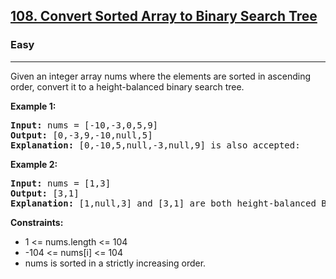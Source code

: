 <h2><a href="https://leetcode.com/problems/convert-sorted-array-to-binary-search-tree">108. Convert Sorted Array to Binary Search Tree</a></h2>
<h3>Easy</h3>
<hr>
<p>Given an integer array nums where the elements are sorted in ascending order, convert it to a height-balanced binary search tree.</p>
<p><strong>Example 1:</strong></p>
<pre>
<strong>Input:</strong> nums = [-10,-3,0,5,9]
<strong>Output:</strong> [0,-3,9,-10,null,5]
<strong>Explanation:</strong> [0,-10,5,null,-3,null,9] is also accepted:
</pre>
<p><strong>Example 2:</strong></p>
<pre>
<strong>Input:</strong> nums = [1,3]
<strong>Output:</strong> [3,1]
<strong>Explanation:</strong> [1,null,3] and [3,1] are both height-balanced BSTs.
</pre>
<p><strong>Constraints:</strong></p>
<ul>
<li>1 <= nums.length <= 104</li>
<li>-104 <= nums[i] <= 104</li>
<li>nums is sorted in a strictly increasing order.</li>
</ul>
